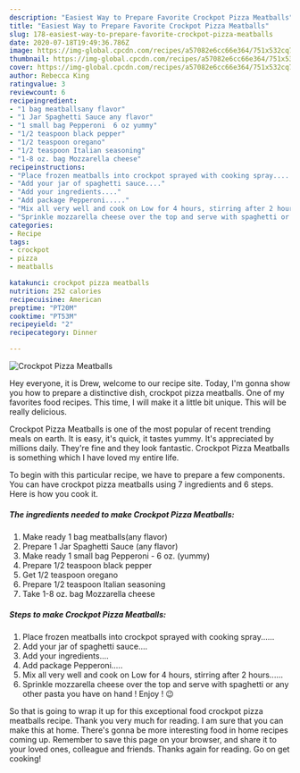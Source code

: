 ```yaml
---
description: "Easiest Way to Prepare Favorite Crockpot Pizza Meatballs"
title: "Easiest Way to Prepare Favorite Crockpot Pizza Meatballs"
slug: 178-easiest-way-to-prepare-favorite-crockpot-pizza-meatballs
date: 2020-07-18T19:49:36.786Z
image: https://img-global.cpcdn.com/recipes/a57082e6cc66e364/751x532cq70/crockpot-pizza-meatballs-recipe-main-photo.jpg
thumbnail: https://img-global.cpcdn.com/recipes/a57082e6cc66e364/751x532cq70/crockpot-pizza-meatballs-recipe-main-photo.jpg
cover: https://img-global.cpcdn.com/recipes/a57082e6cc66e364/751x532cq70/crockpot-pizza-meatballs-recipe-main-photo.jpg
author: Rebecca King
ratingvalue: 3
reviewcount: 6
recipeingredient:
- "1 bag meatballsany flavor"
- "1 Jar Spaghetti Sauce any flavor"
- "1 small bag Pepperoni  6 oz yummy"
- "1/2 teaspoon black pepper"
- "1/2 teaspoon oregano"
- "1/2 teaspoon Italian seasoning"
- "1-8 oz. bag Mozzarella cheese"
recipeinstructions:
- "Place frozen meatballs into crockpot sprayed with cooking spray......"
- "Add your jar of spaghetti sauce...."
- "Add your ingredients...."
- "Add package Pepperoni....."
- "Mix all very well and cook on Low for 4 hours, stirring after 2 hours......"
- "Sprinkle mozzarella cheese over the top and serve with spaghetti or any other pasta you have on hand ! Enjoy ! 😉"
categories:
- Recipe
tags:
- crockpot
- pizza
- meatballs

katakunci: crockpot pizza meatballs 
nutrition: 252 calories
recipecuisine: American
preptime: "PT20M"
cooktime: "PT53M"
recipeyield: "2"
recipecategory: Dinner

---
```



![Crockpot Pizza Meatballs](https://img-global.cpcdn.com/recipes/a57082e6cc66e364/751x532cq70/crockpot-pizza-meatballs-recipe-main-photo.jpg)

Hey everyone, it is Drew, welcome to our recipe site. Today, I'm gonna show you how to prepare a distinctive dish, crockpot pizza meatballs. One of my favorites food recipes. This time, I will make it a little bit unique. This will be really delicious.



Crockpot Pizza Meatballs is one of the most popular of recent trending meals on earth. It is easy, it's quick, it tastes yummy. It's appreciated by millions daily. They're fine and they look fantastic. Crockpot Pizza Meatballs is something which I have loved my entire life.


To begin with this particular recipe, we have to prepare a few components. You can have crockpot pizza meatballs using 7 ingredients and 6 steps. Here is how you cook it.

<!--inarticleads1-->

##### The ingredients needed to make Crockpot Pizza Meatballs:

1. Make ready 1 bag meatballs(any flavor)
1. Prepare 1 Jar Spaghetti Sauce (any flavor)
1. Make ready 1 small bag Pepperoni - 6 oz. (yummy)
1. Prepare 1/2 teaspoon black pepper
1. Get 1/2 teaspoon oregano
1. Prepare 1/2 teaspoon Italian seasoning
1. Take 1-8 oz. bag Mozzarella cheese




<!--inarticleads2-->

##### Steps to make Crockpot Pizza Meatballs:

1. Place frozen meatballs into crockpot sprayed with cooking spray......
1. Add your jar of spaghetti sauce....
1. Add your ingredients....
1. Add package Pepperoni.....
1. Mix all very well and cook on Low for 4 hours, stirring after 2 hours......
1. Sprinkle mozzarella cheese over the top and serve with spaghetti or any other pasta you have on hand ! Enjoy ! 😉




So that is going to wrap it up for this exceptional food crockpot pizza meatballs recipe. Thank you very much for reading. I am sure that you can make this at home. There's gonna be more interesting food in home recipes coming up. Remember to save this page on your browser, and share it to your loved ones, colleague and friends. Thanks again for reading. Go on get cooking!
